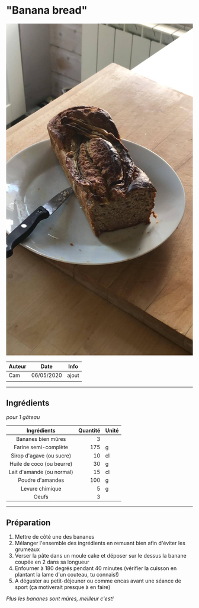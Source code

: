 # "Banana bread"

![photo](photos/banana_bread.jpg)

| Auteur         | Date           | Info  |
| -------------- |:--------------:| ----- |
| Cam            | 06/05/2020     | ajout |
|                |                |       |

___

## Ingrédients

*pour 1 gâteau*

| Ingrédients               | Quantité     | Unité
|:-------------------------:|-------------:|-------
| Bananes bien mûres        |            3 |
| Farine semi-complète      |          175 | g
| Sirop d'agave (ou sucre)  |           10 | cl
| Huile de coco (ou beurre) |           30 | g
| Lait d'amande (ou normal) |           15 | cl
| Poudre d'amandes          |          100 | g
| Levure chimique           |            5 | g
| Oeufs                     |            3 |


___

## Préparation

1. Mettre de côté une des bananes 
2. Mélanger l'ensemble des ingrédients en remuant bien afin d'éviter les grumeaux
3. Verser la pâte dans un moule cake et déposer sur le dessus la banane coupée en 2 dans sa longueur
4. Enfourner à 180 degrés pendant 40 minutes (vérifier la cuisson en plantant la lame d'un couteau, tu connais!)
5. A déguster au petit-déjeuner ou comme encas avant une séance de sport (ça motiverait presque à en faire)

_Plus les bananes sont mûres, meilleur c'est!_
